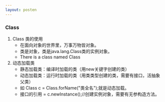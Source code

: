 ```yaml
---
layout: posten
---
```

<h3>Class</h3>

1. Class 类的使用
    * 在面向对象的世界里，万事万物皆对象。
    * 类是对象，类是java.lang.Class类的实例对象。
    * There is a class named Class
2. 动态加载类
    * 静态加载类：编译时加载的类（用new关键字创建的类）
    * 动态加载类：运行时加载的类（用类类型创建的类，需要有接口，活抽象父类）
    * 如 Class c = Class.forName("类全名");就是动态加载。
    * 接口的引用 = c.newInstance();//创建实例对象，需要有无参构造方法。
    
